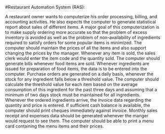 #Restaurant Automation System (RAS):

A restaurant owner wants to computerize his order processing, billing, and accounting activities. He also expects
the computer to generate statistical report about sales of different items. A major goal of this computerization
is to make supply ordering more accurate so that the problem of excess inventory is avoided as well as the
problem of non-availability of ingredients required to satisfy orders for some popular items is minimized. The
computer should maintain the prices of all the items and also support changing the prices by the manager.
Whenever any item is sold, the sales clerk would enter the item code and the quantity sold. The computer
should generate bills whenever food items are sold. Whenever ingredients are issued for preparation of food
items, the data is to be entered into the computer. Purchase orders are generated on a daily basis, whenever
the stock for any ingredient falls below a threshold value. The computer should calculate the threshold value
for each item based on the average consumption of this ingredient for the past three days and assuming that a
minimum of two days stock must be maintained for all ingredients. Whenever the ordered ingredients arrive,
the invoice data regarding the quantity and price is entered. If sufficient cash balance is available, the computer
should print cheques immediately against invoice. Monthly sales receipt and expenses data should be generated
whenever the manger would request to see them. The computer should be able to print a menu card containing
the menu items and their prices.
